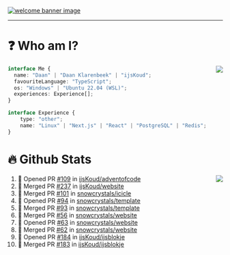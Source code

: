 <h1 align="center" style="display:none;"></h1>

<a href="https://ijskoud.dev/"><img src="https://cdn.ijskoud.dev/files/IIcds5oPKl.png" alt="welcome banner image" /></a>

---

# ❓ Who am I?

<img align="right" src="http://gh-stats.ijskoud.dev/api/top-langs?username=ijsKoud&cache_seconds=1800&layout=compact&hide_border=true&hide_rank=true&show_icons=true&theme=dark&title_color=ffffff&hide_border=true&locale=en" />

```typescript
interface Me {
  name: "Daan" | "Daan Klarenbeek" | "ijsKoud";
  favouriteLanguage: "TypeScript";
  os: "Windows" | "Ubuntu 22.04 (WSL)";
  experiences: Experience[];
}

interface Experience {
    type: "other";
    name: "Linux" | "Next.js" | "React" | "PostgreSQL" | "Redis";
}
```

# 🔥 Github Stats

<img align="right" src="http://gh-stats.ijskoud.dev/api? username=ijsKoud&cache_seconds=1800&hide_border=true&hide_rank=true&show_icons=true&theme=dark&title_color=ffffff&hide_border=true&locale=en">

<!--START_SECTION:activity-->
1. 💪 Opened PR [#109](https://github.com/ijsKoud/adventofcode/pull/109) in [ijsKoud/adventofcode](https://github.com/ijsKoud/adventofcode)
2. 🎉 Merged PR [#237](https://github.com/ijsKoud/website/pull/237) in [ijsKoud/website](https://github.com/ijsKoud/website)
3. 🎉 Merged PR [#101](https://github.com/snowcrystals/icicle/pull/101) in [snowcrystals/icicle](https://github.com/snowcrystals/icicle)
4. 💪 Opened PR [#94](https://github.com/snowcrystals/template/pull/94) in [snowcrystals/template](https://github.com/snowcrystals/template)
5. 🎉 Merged PR [#93](https://github.com/snowcrystals/template/pull/93) in [snowcrystals/template](https://github.com/snowcrystals/template)
6. 🎉 Merged PR [#56](https://github.com/snowcrystals/website/pull/56) in [snowcrystals/website](https://github.com/snowcrystals/website)
7. 💪 Opened PR [#63](https://github.com/snowcrystals/website/pull/63) in [snowcrystals/website](https://github.com/snowcrystals/website)
8. 🎉 Merged PR [#62](https://github.com/snowcrystals/website/pull/62) in [snowcrystals/website](https://github.com/snowcrystals/website)
9. 💪 Opened PR [#184](https://github.com/ijsKoud/ijsblokje/pull/184) in [ijsKoud/ijsblokje](https://github.com/ijsKoud/ijsblokje)
10. 🎉 Merged PR [#183](https://github.com/ijsKoud/ijsblokje/pull/183) in [ijsKoud/ijsblokje](https://github.com/ijsKoud/ijsblokje)
<!--END_SECTION:activity-->

<h1 align="center" style="display:none;"></h1>
